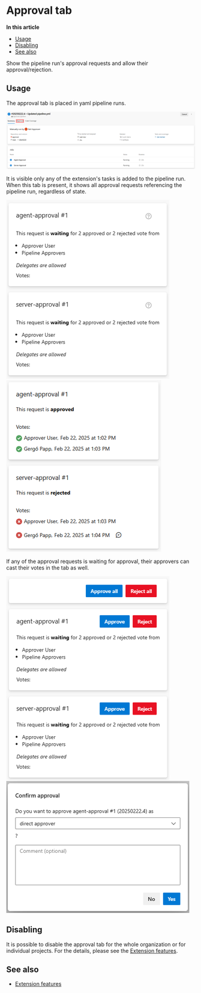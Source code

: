 # Approval tab

**In this article**
- [Usage](#usage)
- [Disabling](#disabling)
- [See also](#see-also)

Show the pipeline run's approval requests and allow their approval/rejection. 
 
## Usage

The approval tab is placed in yaml pipeline runs.  

![Tab](images/tab.png)

It is visible only any of the extension's tasks is added to the pipeline run. 
When this tab is present, it shows all approval requests referencing the pipeline run, regardless of state.  

![View of waiting approval requests as non-approver](images/non-approver-view.png)
![View of completed approval requests](images/completed-view.png)

If any of the approval requests is waiting for approval, their approvers can cast their votes in the tab as well.

![View of waiting approval requests as approver](images/approver-view.png)
![Casting a vote](images/casting-vote.png)

## Disabling

It is possible to disable the approval tab for the whole organization or for individual projects. 
For the details, please see the [Extension features](/common/extension-features.md).

## See also

- [Extension features](/flexible-approvals/common/extension-features.md)